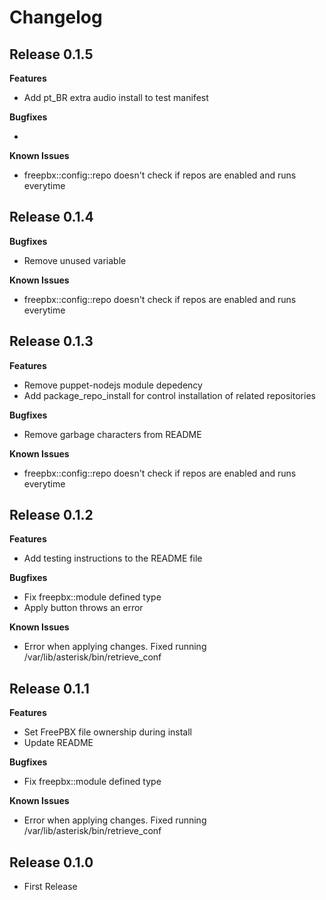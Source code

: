 # Changelog

## Release 0.1.5

**Features**
- Add pt_BR extra audio install to test manifest

**Bugfixes**

-

**Known Issues**
- freepbx::config::repo doesn't check if repos are enabled and runs everytime

## Release 0.1.4

**Bugfixes**

- Remove unused variable

**Known Issues**
- freepbx::config::repo doesn't check if repos are enabled and runs everytime

## Release 0.1.3

**Features**

- Remove puppet-nodejs module depedency
- Add package_repo_install for control installation of related repositories

**Bugfixes**

- Remove garbage characters from README

**Known Issues**
- freepbx::config::repo doesn't check if repos are enabled and runs everytime

## Release 0.1.2

**Features**

- Add testing instructions to the README file

**Bugfixes**

- Fix freepbx::module defined type
- Apply button throws an error

**Known Issues**
- Error when applying changes. Fixed running /var/lib/asterisk/bin/retrieve_conf

## Release 0.1.1

**Features**

- Set FreePBX file ownership during install
- Update README

**Bugfixes**

- Fix freepbx::module defined type

**Known Issues**
- Error when applying changes. Fixed running /var/lib/asterisk/bin/retrieve_conf

## Release 0.1.0

- First Release
